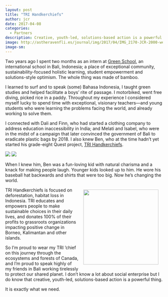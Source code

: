 ```yaml
---
layout: post
title: "TRI Handkerchiefs"
author: jcr
date: 2017-04-08
categories:
  - Partners
description: Creative, youth-led, solutions-based action is a powerful thing.
image: http://astheravenfli.es/journal/img/2017/04/IMG_2170-JCR-2000-web.jpg
image-sm:
---
```


Two years ago I spent two months as an intern at <a href="https://www.greenschool.org" target="blank">Green School</a>, an international school in Bali, Indonesia; a place of exceptional community, sustainability-focused holistic learning, student empowerment and solutions-style optimism. The whole thing was made of bamboo.

I learned to surf and to speak (some) Bahasa Indonesia, I taught green studies and helped facilitate a boys&rsquo; rite of passage. I motorbiked, went free diving, picked rice in a paddy. Throughout my experience I considered myself lucky to spend time with exceptional, visionary teachers&mdash;and young students who were learning the problems facing the world, and already working to solve them.

I connected with Dali and Finn, who had started a clothing company to address education inaccessibility in India; and Melati and Isabel, who were in the midst of a campaign that later convinced the government of Bali to eradicate plastic bags by 2018. I also knew Ben, who at the time hadn&rsquo;t yet started his grade-eight Quest project, <a href="http://www.trihandkerchiefs.com/" target="blank">TRI Handkerchiefs</a>.

<img src="http://astheravenfli.es/journal/img/2017/04/IMG_2163-JCR-2000-web.jpg">
<img src="http://astheravenfli.es/journal/img/2017/04/IMG_2170-JCR-2000-web.jpg">

When I knew him, Ben was a fun-loving kid with natural charisma and a knack for making people laugh. Younger kids looked up to him. He wore his baseball hat backwards and shirts that were too big. Now he&rsquo;s changing the world.

<a href="http://www.trihandkerchiefs.com/" target="blank"><img src="http://astheravenfli.es/journal/img/2017/04/tri-240-web.png" class="logo" width="240" style="float:right;margin:0.5em 1em;"></a>

TRI Handkerchiefs is focused on deforestation, habitat loss in Indonesia. TRI educates and empowers people to make sustainable choices in their daily lives, and donates 100% of their profits to grassroots organizations impacting positive change in Borneo, Kalimantan and other islands.

So I&rsquo;m proud to wear my TRI &rsquo;chief on this journey through the ecosystems and forests of Canada, and I&rsquo;m proud to speak highly of my friends in Bali working tirelessly to protect our shared planet. I don&rsquo;t know a lot about social enterprise but I do know that creative, youth-led, solutions-based action is a powerful thing.

It is exactly what we need.